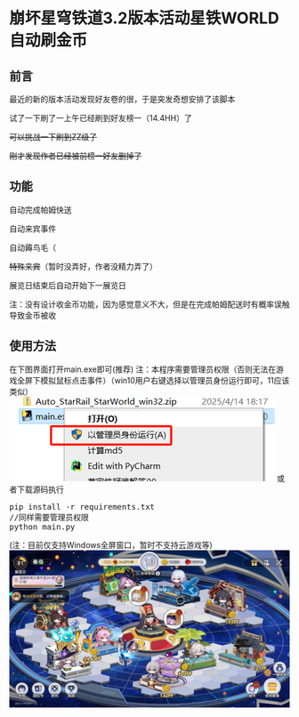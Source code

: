 # 崩坏星穹铁道3.2版本活动星铁WORLD自动刷金币
## 前言
最近的新的版本活动发现好友卷的很，于是突发奇想安排了该脚本

试了一下刷了一上午已经刷到好友榜一（14.4HH）了

~~可以挑战一下刷到ZZ级了~~

~~刚才发现作者已经被前榜一好友删掉了~~
## 功能
自动完成帕姆快送

自动来宾事件

自动薅鸟毛（

~~特殊来宾~~（暂时没弄好，作者没精力弄了）

展览日结束后自动开始下一展览日

注：没有设计收金币功能，因为感觉意义不大，但是在完成帕姆配送时有概率误触导致金币被收

## 使用方法


在下图界面打开main.exe即可(推荐)
注：本程序需要管理员权限（否则无法在游戏全屏下模拟鼠标点击事件）（win10用户右键选择以管理员身份运行即可，11应该类似）
![img_1.png](mdimg/img_1.png)
或者下载源码执行
<pre>
pip install -r requirements.txt
//同样需要管理员权限
python main.py
</pre>
(注：目前仅支持Windows全屏窗口，暂时不支持云游戏等)
![img.png](mdimg/img.png)


